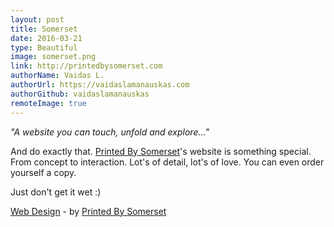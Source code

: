 ```yaml
---
layout: post
title: Somerset
date: 2016-03-21
type: Beautiful
image: somerset.png
link: http://printedbysomerset.com
authorName: Vaidas L.
authorUrl: https://vaidaslamanauskas.com
authorGithub: vaidaslamanauskas
remoteImage: true
---
```


_"A website you can touch, unfold and explore..."_

And do exactly that. [Printed By Somerset](http://printedbysomerset.com)'s website is something special. From concept to interaction. Lot's of detail, lot's of love. You can even order yourself a copy.

Just don't get it wet :)

[Web Design](http://printedbysomerset.com) - by [Printed By Somerset](http://printedbysomerset.com)
